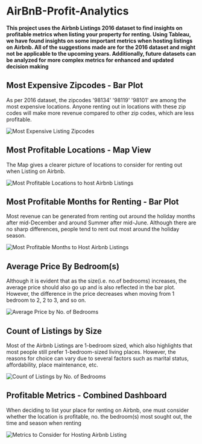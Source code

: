 # AirBnB-Profit-Analytics
**This project uses the Airbnb Listings 2016 dataset to find insights on profitable metrics when listing your property for renting.
Using Tableau, we have found insights on some important metrics when hosting listings on Airbnb.
All of the suggestions made are for the 2016 dataset and might not be applicable to the upcoming years.
Additionally, future datasets can be analyzed for more complex metrics for enhanced and updated decision making**

## Most Expensive Zipcodes - Bar Plot
As per 2016 dataset, the zipcodes '98134' '98119' '98101' are among the most expensive locations. 
Anyone renting out in locations with these zip codes will make more revenue compared to other zip codes, which are less profitable.

![Most Expensive Listing Zipcodes](https://github.com/mahrukhS/AirBnB-Profit-Analytics/assets/66876079/6dc51c15-5038-45f4-9d26-b8e3c11541e5)

## Most Profitable Locations - Map View
The Map gives a clearer picture of locations to consider for renting out when Listing on Airbnb.

![Most Profitable Locations to host Airbnb Listings](https://github.com/mahrukhS/AirBnB-Profit-Analytics/assets/66876079/64fdc7d9-3e28-495b-9eec-a2f6c7013527)

## Most Profitable Months for Renting - Bar Plot
Most revenue can be generated from renting out around the holiday months after mid-December and around Summer after mid-June. 
Although there are no sharp differences, people tend to rent out most around the holiday season.

![Most Profitable Months to Host Airbnb Listings](https://github.com/mahrukhS/AirBnB-Profit-Analytics/assets/66876079/fdd80d14-becb-4f7a-b5b4-4d39c629fc27)

## Average Price By Bedroom(s)
Although it is evident that as the size(i.e. no.of bedrooms) increases, the average price should also go up and is also reflected in the bar plot. 
However, the difference in the price decreases when moving from 1 bedroom to 2, 2 to 3, and so on.

![Average Price by No. of Bedrooms](https://github.com/mahrukhS/AirBnB-Profit-Analytics/assets/66876079/c4387325-7d66-4f79-a8f9-a21a801e3a6a)

## Count of Listings by Size
Most of the Airbnb Listings are 1-bedroom sized, which also highlights that most people still prefer 1-bedroom-sized living places.
However, the reasons for choice can vary due to several factors such as marital status, affordability, place maintenance, etc.

![Count of Listings by No. of Bedrooms](https://github.com/mahrukhS/AirBnB-Profit-Analytics/assets/66876079/7c41e9b2-ee78-4155-aa94-eb9928873643)

## Profitable Metrics - Combined Dashboard
When deciding to list your place for renting on Airbnb, one must consider whether the location is profitable, no. the bedroom(s) most sought out, the time and season when renting

![Metrics to Consider for Hosting Airbnb Listing](https://github.com/mahrukhS/AirBnB-Profit-Analytics/assets/66876079/7a74e471-7ab5-4994-908d-f62d1ca16faa)
